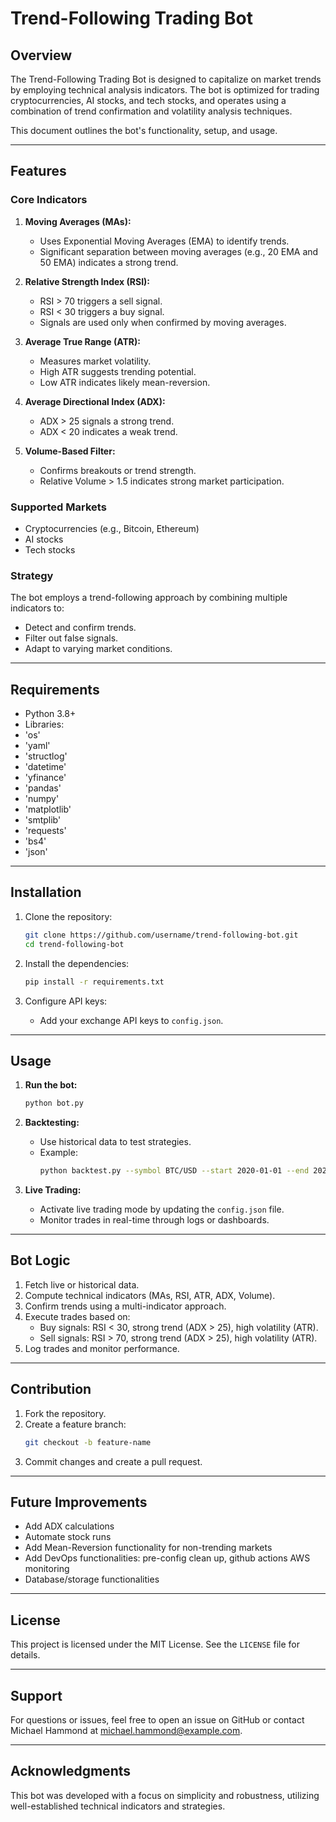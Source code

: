 # Trend-Following Trading Bot

## Overview
The Trend-Following Trading Bot is designed to capitalize on market trends by employing technical analysis indicators. The bot is optimized for trading cryptocurrencies, AI stocks, and tech stocks, and operates using a combination of trend confirmation and volatility analysis techniques.

This document outlines the bot's functionality, setup, and usage.

---

## Features
### Core Indicators
1. **Moving Averages (MAs):**
   - Uses Exponential Moving Averages (EMA) to identify trends.
   - Significant separation between moving averages (e.g., 20 EMA and 50 EMA) indicates a strong trend.

2. **Relative Strength Index (RSI):**
   - RSI > 70 triggers a sell signal.
   - RSI < 30 triggers a buy signal.
   - Signals are used only when confirmed by moving averages.

3. **Average True Range (ATR):**
   - Measures market volatility.
   - High ATR suggests trending potential.
   - Low ATR indicates likely mean-reversion.

4. **Average Directional Index (ADX):**
   - ADX > 25 signals a strong trend.
   - ADX < 20 indicates a weak trend.

5. **Volume-Based Filter:**
   - Confirms breakouts or trend strength.
   - Relative Volume > 1.5 indicates strong market participation.

### Supported Markets
- Cryptocurrencies (e.g., Bitcoin, Ethereum)
- AI stocks
- Tech stocks

### Strategy
The bot employs a trend-following approach by combining multiple indicators to:
- Detect and confirm trends.
- Filter out false signals.
- Adapt to varying market conditions.

---

## Requirements
- Python 3.8+
- Libraries:
- 'os'
- 'yaml'
- 'structlog'
- 'datetime'
- 'yfinance'
- 'pandas'
- 'numpy'
- 'matplotlib'
- 'smtplib'
- 'requests'
- 'bs4'
- 'json'
---

## Installation
1. Clone the repository:
   ```bash
   git clone https://github.com/username/trend-following-bot.git
   cd trend-following-bot
   ```

2. Install the dependencies:
   ```bash
   pip install -r requirements.txt
   ```

3. Configure API keys:
   - Add your exchange API keys to `config.json`.


---

## Usage
1. **Run the bot:**
   ```bash
   python bot.py
   ```

2. **Backtesting:**
   - Use historical data to test strategies.
   - Example:
     ```bash
     python backtest.py --symbol BTC/USD --start 2020-01-01 --end 2022-01-01
     ```

3. **Live Trading:**
   - Activate live trading mode by updating the `config.json` file.
   - Monitor trades in real-time through logs or dashboards.

---

## Bot Logic
1. Fetch live or historical data.
2. Compute technical indicators (MAs, RSI, ATR, ADX, Volume).
3. Confirm trends using a multi-indicator approach.
4. Execute trades based on:
   - Buy signals: RSI < 30, strong trend (ADX > 25), high volatility (ATR).
   - Sell signals: RSI > 70, strong trend (ADX > 25), high volatility (ATR).
5. Log trades and monitor performance.

---

## Contribution
1. Fork the repository.
2. Create a feature branch:
   ```bash
   git checkout -b feature-name
   ```
3. Commit changes and create a pull request.

---

## Future Improvements
- Add ADX calculations
- Automate stock runs
- Add Mean-Reversion functionality for non-trending markets
- Add DevOps functionalities: pre-config clean up, github actions AWS monitoring
- Database/storage functionalities

---

## License
This project is licensed under the MIT License. See the `LICENSE` file for details.

---

## Support
For questions or issues, feel free to open an issue on GitHub or contact Michael Hammond at michael.hammond@example.com.

---

## Acknowledgments
This bot was developed with a focus on simplicity and robustness, utilizing well-established technical indicators and strategies.

